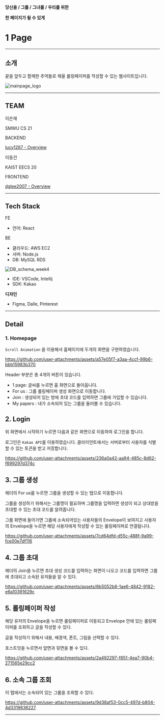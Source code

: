 **당신을 / 그를 / 그녀를 / 우리를 위한**

**한 페이지가 될 수 있게**

# 1 Page

---

## 소개

끝을 앞두고 함께한 추억들로 채울 롤링페이퍼를 작성할 수 있는 웹사이트입니다.

![mainpage_logo](https://github.com/user-attachments/assets/20bc421e-0a32-434d-8076-bec24ffbeddb)

---

## TEAM

이은재

SMWU CS 21

BACKEND

[lucy1287 - Overview](https://github.com/lucy1287)

이동건

KAIST EECS 20

FRONTEND

[dglee2007 - Overview](https://github.com/dglee2007)

---

## Tech Stack

FE

- 언어: React

BE

- 클라우드: AWS EC2
- 서버: Node.js
- DB: MySQL RDS

![DB_schema_week4](https://github.com/user-attachments/assets/99d2c8c6-417e-4a4f-af0f-4e3135aca314)

- IDE: VSCode, Intellij
- SDK: Kakao

**디자인**

- Figma, Dalle, Pinterest

---

## Detail

### 1. Homepage

`Scroll Animation` 을 이용해서 홈페이지에 두개의 화면을 구현하였습니다.

https://github.com/user-attachments/assets/a57e05f7-a3aa-4ccf-99b6-bbb15983b370

Header 부분은 총 4개의 버튼이 있습니다.

- 1 page: 글씨를 누르면 홈 화면으로 돌아옵니다.
- For us : 그룹 롤링페이퍼 생성 화면으로 이동합니다.
- Join : 생성되어 있는 방에 초대 코드를 입력하면 그룹에 가입할 수 있습니다.
- My papers : 내가 소속되어 있는 그룹을 둘러볼 수 있습니다.

## 2. Login

위 화면에서 시작하기 누르면 다음과 같은 화면으로 이동하여 로그인을 합니다. 

로그인은 `Kakao API`를 이용하였습니다. 클라이언트에서는 서버로부터 사용자를 식별할 수 있는 토큰을 받고 저장합니다. 

https://github.com/user-attachments/assets/236a0a42-aa94-485c-8d62-f699297d374c

## 3. 그룹 생성

헤더의 For us를 누르면 그룹을 생성할 수 있는 탭으로 이동합니다.

그룹을 생성하기 위해서는 그룹명이 필요하며 그룹명을 입력하면 생성이 되고 상대방을 초대할 수 있는 초대 코드를 알려줍니다. 

그룹 화면에 들어가면 그룹에 소속되어있는 사용자들의 Envelope이 보여지고 사용자의 Envelope을 누르면 해당 사용자에게 작성할 수 있는 롤링페이퍼로 연결됩니다. 

https://github.com/user-attachments/assets/7cd64dfd-d55c-488f-9a99-fce00e7df116

## 4. 그룹 초대

헤더의 Join을 누르면 초대 생성 코드를 입력하는 화면이 나오고 코드를 입력하면 그룹에 초대되고 소속된 유저들을 알 수 있다. 

https://github.com/user-attachments/assets/6b5052b8-1ae6-4842-9182-e6a10391629c

## 5. 롤링페이퍼 작성

해당 유저의 Envelope을 누르면 롤링페이퍼로 이동되고 Envelope 안에 있는 롤링페이퍼를 조회하고 글을 작성할 수 있다. 

글을 작성하기 위해서 내용, 배경색, 폰트, 그림을 선택할 수 있다.

포스트잇을 누르면서 앞면과 뒷면을 볼 수 있다. 

https://github.com/user-attachments/assets/2a492297-f851-4ea7-90b4-271565e29cc2

## 6. 소속 그룹 조회

이 탭에서는 소속되어 있는 그룹을 조회할 수 있다.

https://github.com/user-attachments/assets/9d38af53-0cc5-497d-b804-4d3319836227

---

